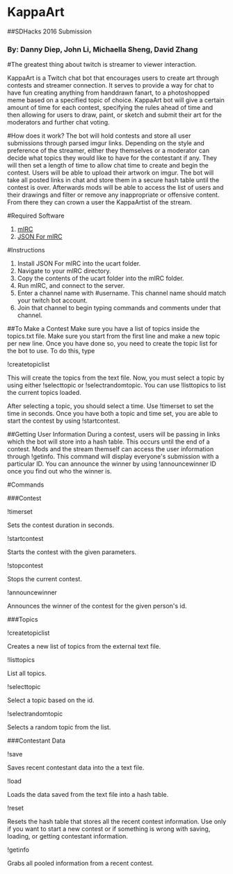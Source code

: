# KappaArt
##SDHacks 2016 Submission
### By: Danny Diep, John Li, Michaella Sheng, David Zhang

#The greatest thing about twitch is streamer to viewer interaction.

KappaArt is a Twitch chat bot that encourages users to create art through contests and streamer connection. It serves to provide a way for chat to have fun creating anything 
from handdrawn fanart, to a photoshopped meme based on a specified topic of choice. KappaArt bot will give a certain amount of time for
each contest, specifying the rules ahead of time and then allowing for users to draw, paint, or sketch and submit their art for the moderators and further chat voting.  


#How does it work?
The bot will hold contests and store all user submissions through parsed imgur links. Depending on the style and preference of the streamer, either they themselves or a moderator can decide what topics they would like to
have for the contestant if any. They will then set a length of time to allow chat time to create and begin the contest. Users will be able to upload their
artwork on imgur. The bot will take all posted links in chat and store them in a secure hash table until the contest is over. Afterwards mods will be able to access
the list of users and their drawings and filter or remove any inappropriate or offensive content. From there they can crown a user the KappaArtist of the stream.

#Required Software
1. [mIRC](http://www.mirc.com/)
2. [JSON For mIRC](https://github.com/SReject/JSON-For-Mirc/releases/tag/v0.2.41-beta)

#Instructions
1. Install JSON For mIRC into the ucart folder.
2. Navigate to your mIRC directory.
2. Copy the contents of the ucart folder into the mIRC folder.
3. Run mIRC, and connect to the server. 
4. Enter a channel name with #username. This channel name should match your twitch bot account.
5. Join that channel to begin typing commands and comments under that channel.

##To Make a Contest
Make sure you have a list of topics inside the topics.txt file. Make sure you start from the first line and make a new topic per new line. Once you have done so, you need to create the topic list for the bot to use. To do this, type

!createtopiclist

This will create the topics from the text file. Now, you must select a topic by using either !selecttopic or !selectrandomtopic. You can use !listtopics to list the current topics loaded.

After selecting a topic, you should select a time. Use !timerset to set the time in seconds. Once you have both a topic and time set, you are able to start the contest by using !startcontest.

##Getting User Information
During a contest, users will be passing in links which the bot will store into a hash table. This occurs until the end of a contest. Mods and the stream themself can access the user information through !getinfo. This command will display everyone's submission with a particular ID. You can announce the winner by using !announcewinner ID once you find out who the winner is. 

#Commands

###Contest

!timerset <seconds>

Sets the contest duration in seconds.

!startcontest

Starts the contest with the given parameters.

!stopcontest

Stops the current contest.

!announcewinner <id>

Announces the winner of the contest for the given person's id.
 
###Topics

!createtopiclist

Creates a new list of topics from the external text file.

!listtopics

List all topics.

!selecttopic <id>

Select a topic based on the id.

!selectrandomtopic

Selects a random topic from the list.
 
###Contestant Data

!save

Saves recent contestant data into the a text file.

!load

Loads the data saved from the text file into a hash table.

!reset

Resets the hash table that stores all the recent contest information. Use only if you want to start a new contest or if something is wrong with saving, loading, or getting contestant information.

!getinfo

Grabs all pooled information from a recent contest.
